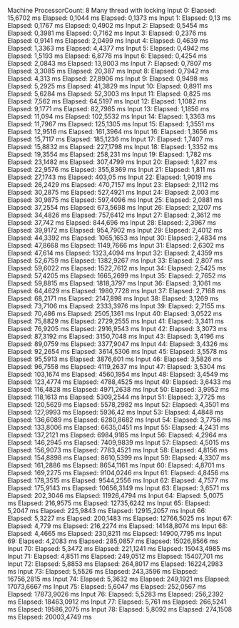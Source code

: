Machine ProcessorCount: 8
Many thread with locking
Input 0: Elapsed: 15,6702 ms    Elapsed: 0,1044 ms      Elapsed: 0,1373 ms
Input 1: Elapsed: 0,13 ms       Elapsed: 0,1767 ms      Elapsed: 0,4902 ms
Input 2: Elapsed: 0,5454 ms     Elapsed: 0,3981 ms      Elapsed: 0,7162 ms
Input 3: Elapsed: 0,2376 ms     Elapsed: 0,9141 ms      Elapsed: 2,0499 ms
Input 4: Elapsed: 0,4639 ms     Elapsed: 1,3363 ms      Elapsed: 4,4377 ms
Input 5: Elapsed: 0,4942 ms     Elapsed: 1,5193 ms      Elapsed: 6,8778 ms
Input 6: Elapsed: 0,4254 ms     Elapsed: 2,0843 ms      Elapsed: 13,9003 ms
Input 7: Elapsed: 0,7807 ms     Elapsed: 3,3085 ms      Elapsed: 20,387 ms
Input 8: Elapsed: 0,7942 ms     Elapsed: 4,313 ms       Elapsed: 27,8906 ms
Input 9: Elapsed: 0,9498 ms     Elapsed: 5,2925 ms      Elapsed: 41,3829 ms
Input 10: Elapsed: 0,8911 ms    Elapsed: 5,6284 ms      Elapsed: 52,3003 ms
Input 11: Elapsed: 0,825 ms     Elapsed: 7,562 ms       Elapsed: 64,5197 ms
Input 12: Elapsed: 1,1082 ms    Elapsed: 9,1771 ms      Elapsed: 82,7985 ms
Input 13: Elapsed: 1,1856 ms    Elapsed: 11,094 ms      Elapsed: 102,5532 ms
Input 14: Elapsed: 1,3363 ms    Elapsed: 11,7967 ms     Elapsed: 125,1305 ms
Input 15: Elapsed: 1,3551 ms    Elapsed: 12,9516 ms     Elapsed: 161,3964 ms
Input 16: Elapsed: 1,3656 ms    Elapsed: 15,7117 ms     Elapsed: 185,1236 ms
Input 17: Elapsed: 1,7407 ms    Elapsed: 15,8832 ms     Elapsed: 227,1798 ms
Input 18: Elapsed: 1,3352 ms    Elapsed: 19,3554 ms     Elapsed: 258,231 ms
Input 19: Elapsed: 1,782 ms     Elapsed: 23,1482 ms     Elapsed: 307,4799 ms
Input 20: Elapsed: 1,827 ms     Elapsed: 22,9576 ms     Elapsed: 355,8369 ms
Input 21: Elapsed: 1,811 ms     Elapsed: 27,1743 ms     Elapsed: 403,05 ms
Input 22: Elapsed: 1,9019 ms    Elapsed: 26,2429 ms     Elapsed: 470,7157 ms
Input 23: Elapsed: 2,1112 ms    Elapsed: 30,2875 ms     Elapsed: 527,4921 ms
Input 24: Elapsed: 2,003 ms     Elapsed: 30,9875 ms     Elapsed: 597,4096 ms
Input 25: Elapsed: 2,0881 ms    Elapsed: 37,2554 ms     Elapsed: 673,5698 ms
Input 26: Elapsed: 2,1207 ms    Elapsed: 34,4826 ms     Elapsed: 757,6412 ms
Input 27: Elapsed: 2,3612 ms    Elapsed: 37,742 ms      Elapsed: 844,696 ms
Input 28: Elapsed: 2,3967 ms    Elapsed: 39,9172 ms     Elapsed: 954,7902 ms
Input 29: Elapsed: 2,4012 ms    Elapsed: 44,3392 ms     Elapsed: 1065,1653 ms
Input 30: Elapsed: 2,4834 ms    Elapsed: 47,8668 ms     Elapsed: 1149,7666 ms
Input 31: Elapsed: 2,6302 ms    Elapsed: 47,614 ms      Elapsed: 1323,4094 ms
Input 32: Elapsed: 2,4359 ms    Elapsed: 52,6759 ms     Elapsed: 1382,9267 ms
Input 33: Elapsed: 2,807 ms     Elapsed: 59,6022 ms     Elapsed: 1522,7612 ms
Input 34: Elapsed: 2,5425 ms    Elapsed: 57,4205 ms     Elapsed: 1665,2699 ms
Input 35: Elapsed: 2,7652 ms    Elapsed: 59,8815 ms     Elapsed: 1818,3797 ms
Input 36: Elapsed: 3,1061 ms    Elapsed: 64,4629 ms     Elapsed: 1980,7728 ms
Input 37: Elapsed: 2,7168 ms    Elapsed: 68,2171 ms     Elapsed: 2147,898 ms
Input 38: Elapsed: 3,1269 ms    Elapsed: 73,7106 ms     Elapsed: 2333,3976 ms
Input 39: Elapsed: 2,7155 ms    Elapsed: 70,486 ms      Elapsed: 2505,1361 ms
Input 40: Elapsed: 3,0522 ms    Elapsed: 75,8829 ms     Elapsed: 2729,2555 ms
Input 41: Elapsed: 3,3411 ms    Elapsed: 76,9205 ms     Elapsed: 2916,9543 ms
Input 42: Elapsed: 3,3073 ms    Elapsed: 87,3192 ms     Elapsed: 3150,7048 ms
Input 43: Elapsed: 3,4196 ms    Elapsed: 89,0759 ms     Elapsed: 3377,9047 ms
Input 44: Elapsed: 3,4326 ms    Elapsed: 92,2654 ms     Elapsed: 3614,5306 ms
Input 45: Elapsed: 3,5578 ms    Elapsed: 95,5913 ms     Elapsed: 3876,601 ms
Input 46: Elapsed: 3,5826 ms    Elapsed: 96,7558 ms     Elapsed: 4119,2637 ms
Input 47: Elapsed: 3,5304 ms    Elapsed: 103,1674 ms    Elapsed: 4560,1954 ms
Input 48: Elapsed: 3,4549 ms    Elapsed: 123,4774 ms    Elapsed: 4788,4525 ms
Input 49: Elapsed: 3,6433 ms    Elapsed: 116,4828 ms    Elapsed: 4971,2638 ms
Input 50: Elapsed: 3,9952 ms    Elapsed: 118,1613 ms    Elapsed: 5309,2544 ms
Input 51: Elapsed: 3,7725 ms    Elapsed: 120,5629 ms    Elapsed: 5578,2982 ms
Input 52: Elapsed: 4,3501 ms    Elapsed: 127,9993 ms    Elapsed: 5936,42 ms
Input 53: Elapsed: 4,4848 ms    Elapsed: 136,6089 ms    Elapsed: 6280,8682 ms
Input 54: Elapsed: 3,7756 ms    Elapsed: 133,8006 ms    Elapsed: 6635,0451 ms
Input 55: Elapsed: 4,2431 ms    Elapsed: 137,2121 ms    Elapsed: 6984,9185 ms
Input 56: Elapsed: 4,2964 ms    Elapsed: 146,2945 ms    Elapsed: 7409,9839 ms
Input 57: Elapsed: 4,5015 ms    Elapsed: 156,9073 ms    Elapsed: 7783,4521 ms
Input 58: Elapsed: 4,8156 ms    Elapsed: 154,8898 ms    Elapsed: 8610,5399 ms
Input 59: Elapsed: 4,3307 ms    Elapsed: 161,2886 ms    Elapsed: 8654,1161 ms
Input 60: Elapsed: 4,8701 ms    Elapsed: 169,2275 ms    Elapsed: 9104,0246 ms
Input 61: Elapsed: 4,8456 ms    Elapsed: 178,3515 ms    Elapsed: 9544,2556 ms
Input 62: Elapsed: 4,7577 ms    Elapsed: 175,9143 ms    Elapsed: 10656,3149 ms
Input 63: Elapsed: 3,6571 ms    Elapsed: 202,3046 ms    Elapsed: 11926,4794 ms
Input 64: Elapsed: 5,0075 ms    Elapsed: 216,9575 ms    Elapsed: 12735,6242 ms
Input 65: Elapsed: 5,2047 ms    Elapsed: 225,9843 ms    Elapsed: 12915,2057 ms
Input 66: Elapsed: 5,3227 ms    Elapsed: 200,1483 ms    Elapsed: 12766,5025 ms
Input 67: Elapsed: 4,779 ms     Elapsed: 216,2274 ms    Elapsed: 14148,8074 ms
Input 68: Elapsed: 4,4665 ms    Elapsed: 230,8211 ms    Elapsed: 14900,7795 ms
Input 69: Elapsed: 4,2083 ms    Elapsed: 285,0857 ms    Elapsed: 15026,8566 ms
Input 70: Elapsed: 5,3472 ms    Elapsed: 221,1241 ms    Elapsed: 15043,4985 ms
Input 71: Elapsed: 4,8511 ms    Elapsed: 249,0512 ms    Elapsed: 15407,701 ms
Input 72: Elapsed: 5,8853 ms    Elapsed: 264,8017 ms    Elapsed: 16224,2983 ms
Input 73: Elapsed: 5,5526 ms    Elapsed: 243,3596 ms    Elapsed: 16756,2815 ms
Input 74: Elapsed: 5,3632 ms    Elapsed: 249,1921 ms    Elapsed: 17073,6667 ms
Input 75: Elapsed: 5,6047 ms    Elapsed: 252,0567 ms    Elapsed: 17873,9026 ms
Input 76: Elapsed: 5,5283 ms    Elapsed: 256,2392 ms    Elapsed: 18463,0912 ms
Input 77: Elapsed: 5,761 ms     Elapsed: 266,5241 ms    Elapsed: 19586,2075 ms
Input 78: Elapsed: 5,8092 ms    Elapsed: 274,1508 ms    Elapsed: 20003,4749 ms